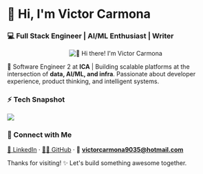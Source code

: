 # 👋 Hi, I'm Victor Carmona 
### 💻 Full Stack Engineer | AI/ML Enthusiast | Writer  

<!-- <div class="text-center">
[<img src="https://data.bloggif.com/distant/user/store/d/3/4/d/9c741c40b249ffc91fe36a6566a5d43d.gif" alt="👋 Hi there! I'm (Victor Carmona)" title="👋 Hi there! I'm (Victor Carmona)" style="text-align-center"/>]
</div> -->

<div align="center">
  <img src="https://data.bloggif.com/distant/user/store/d/3/4/d/9c741c40b249ffc91fe36a6566a5d43d.gif" alt="👋 Hi there! I'm Victor Carmona" title="👋 Hi there! I'm Victor Carmona">
</div>

<!-- <a href="https://es.bloggif.com/" title="Edición de fotos"><img src="https://data.bloggif.com/distant/user/store/d/3/4/d/9c741c40b249ffc91fe36a6566a5d43d.gif" alt="Montaje creado Bloggif" width="281" height="281" /></a> -->

🚀 Software Engineer 2 at **ICA** | Building scalable platforms at the intersection of **data, AI/ML, and infra**. Passionate about developer experience, product thinking, and intelligent systems.

<!-- Alternate id - [@pkelucidata](https://github.com/pkelucidata) -->

### ⚡ Tech Snapshot

<p align="left">
  <img src="https://skillicons.dev/icons?i=python,js,ts,react,nextjs,tailwind,materialui,django,flask,fastapi,nodejs,sklearn,pytorch,aws,docker,terraform,githubactions,jest,cypress" />
</p>

<!-- ### ✍️ Writing & Blogs  
📚 Featured on: [Substack](https://pratikkumar.substack.com) · [GitHub Blog](https://pr2tik1.github.io) · [Towards AI](https://towardsai.net/author/pratik-kumar) -->

### 🤝 Connect with Me  
[💼 LinkedIn](https://www.linkedin.com/in/vmcarmona/) · [🧑‍💻 GitHub](https://github.com/VictorCarmonaMoraza) · 📧 **victorcarmona9035@hotmail.com**

Thanks for visiting! ✨ Let's build something awesome together.

<!-- <p align="center">
  <img src="https://github-readme-stats.vercel.app/api?username=pr2tik1&show_icons=true&theme=dark" width="400">
  <img src="https://github-readme-streak-stats.herokuapp.com?user=pr2tik1&theme=dark&hide_border=true" width="400">
</p> -->
